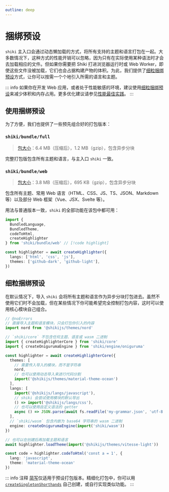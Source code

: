 ```yaml
---
outline: deep
---
```


# 捆绑预设

`shiki` 主入口会通过动态懒加载的方式，将所有支持的主题和语言打包在一起。大多数情况下，这种方式的性能开销可以忽略，因为只有在实际使用某种语法时才会去加载相应的文件。但如果你需要把 Shiki 打进浏览器运行时或 Web Worker，即使这些文件没被加载，它们也会占据构建产物的体积。为此，我们提供了[细粒捆绑预设](#fine-grained-bundle)方式，让你可以按需一个个地引入所需的语言和主题。

::: info
如果你在开发 Web 应用，或者处于性能敏感的环境，建议使用[细粒捆绑预设](#fine-grained-bundle)来减少体积和内存占用。更多优化建议请参见[性能最佳实践](/guide/best-performance)。
:::

## 使用捆绑预设

为了方便，我们也提供了一些预先组合好的打包版本：

### `shiki/bundle/full`

> [包大小](/guide/#包大小)：6.4 MB（压缩后），1.2 MB（gzip），包含异步分块

完整打包版包含所有主题和语言，与主入口 `shiki` 一致。

### `shiki/bundle/web`

> [包大小](/guide/#包大小)：3.8 MB（压缩后），695 KB（gzip），包含异步分块

包含所有主题、常用 Web 语言（HTML、CSS、JS、TS、JSON、Markdown 等）以及部分 Web 框架（Vue、JSX、Svelte 等）。

用法与普通版本一致，`shiki` 的全部功能在该包中都可用：

```ts twoslash
import {
  BundledLanguage,
  BundledTheme,
  codeToHtml,
  createHighlighter
} from 'shiki/bundle/web' // [!code highlight]

const highlighter = await createHighlighter({
  langs: ['html', 'css', 'js'],
  themes: ['github-dark', 'github-light'],
})
````

## 细粒捆绑预设

在默认情况下，导入 `shiki` 会将所有主题和语言作为异步分块打包进去。虽然不使用它们时不会加载，但在某些情况下你可能希望完全控制打包内容，这时可以使用核心模块自己组合。

```ts twoslash
// @noErrors
// 直接导入主题和语言模块，只会打包你引入的内容
import nord from '@shikijs/themes/nord'

// `shiki/core` 不包含任何主题、语言或 wasm 二进制
import { createHighlighterCore } from 'shiki/core'
import { createOnigurumaEngine } from 'shiki/engine/oniguruma'

const highlighter = await createHighlighterCore({
  themes: [
    // 需要传入导入的模块，而不是字符串
    nord,
    // 也可以使用动态导入来进行代码分割
    import('@shikijs/themes/material-theme-ocean')
  ],
  langs: [
    import('@shikijs/langs/javascript'),
    // shiki 会尝试使用模块的默认导出
    () => import('@shikijs/langs/css'),
    // 也可以使用自定义语法的 getter
    async () => JSON.parse(await fs.readFile('my-grammar.json', 'utf-8'))
  ],
  // `shiki/wasm` 包含内嵌为 base64 字符串的 wasm 二进制
  engine: createOnigurumaEngine(import('shiki/wasm'))
})

// 也可以在创建后再加载主题和语言
await highlighter.loadTheme(import('@shikijs/themes/vitesse-light'))

const code = highlighter.codeToHtml('const a = 1', {
  lang: 'javascript',
  theme: 'material-theme-ocean'
})
```

::: info 注释
[简写](/guide/install#简写)仅适用于预设打包版本。精细化打包中，你可以用 [`createSingletonShorthands`](https://github.com/shikijs/shiki/blob/main/packages/core/src/constructors/bundle-factory.ts#L203) 自己创建，或自行实现类似功能。
:::
